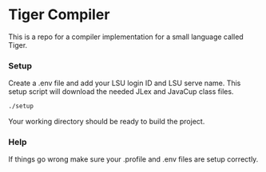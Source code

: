 # Tiger Compiler

This is a repo for a compiler implementation for a small language called Tiger.

### Setup

Create a .env file and add your LSU login ID and LSU serve name.
This setup script will download the needed JLex and JavaCup class files.
```bash
./setup
```
Your working directory should be ready to build the project.

### Help

If things go wrong make sure your .profile and .env files are setup correctly.
